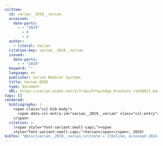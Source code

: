 ```yaml
---
cslItem:
  id: varian__2019__varian
  accessed:
    date-parts:
      - - "2024"
        - 6
        - 6
  author:
    - literal: Varian
  citation-key: varian__2019__varian
  issued:
    date-parts:
      - - "2019"
  keyword: ""
  language: en
  publisher: Varian Medical Systems
  title: Varian EDGE
  type: document
  URL: https://varian.widen.net/s/7rxbczh7tp/edge_brochure_rad10621_may2019
tags: []
rendered:
  bibliography: |-
    <span class="csl-bib-body">
      <span data-csl-entry-id="varian__2019__varian" class="csl-entry"><span class='author-bib'>Varian</span>. <span class='date-bib'>(2019)</span>. <span class='title'><i><b><span style="font-style:normal;">Varian EDGE</span></b></i></span>. Varian Medical Systems. <span class='URL'><a href='https://varian.widen.net/s/7rxbczh7tp/edge_brochure_rad10621_may2019'>LINK</a></span></span>
    </span>
  citation: >-
    (<span style="font-variant:small-caps;"><span
    style="font-variant:small-caps;">Varian</span></span>, 2019)
bibTex: "@misc{varian__2019__varian,\n\tnote = {[Online; accessed 2024-06-06]},\n\tauthor = {{Varian}},\n\tyear = {2019},\n\tpublisher = {Varian Medical Systems},\n\ttitle = {Varian {EDGE}},\n\turl = {https://varian.widen.net/s/7rxbczh7tp/edge_brochure_rad10621_may2019},\n}\n\n"
---
```

